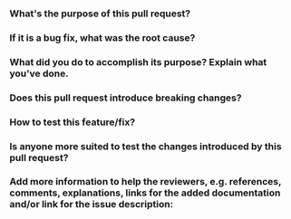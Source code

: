 <!---
Thank you for contributing, please fill these checks and give more information about the changes you're introducing.
Many of these questions are optional, but please keep in mind that a better description leads to a better review.
For questions that don't apply to your changes, just delete its section.

Please check if the pull request fulfills these requirements:
1. The commit messages follow our [guidelines](https://3778.atlassian.net/wiki/spaces/ENG/pages/252543089/How+We+Use+GitHub);
2. Tests for the changes have been added/performed;
3. Docs have been added/updated.

If you need the help of any person or team to apply these changes, please `@` them in the end of the description and mark them as reviewers.

You should delete this commented instructions from the PR description.
--->
### What's the purpose of this pull request?


### If it is a bug fix, what was the root cause?


### What did you do to accomplish its purpose? Explain what you've done.


### Does this pull request introduce breaking changes?


### How to test this feature/fix?


### Is anyone more suited to test the changes introduced by this pull request?


### Add more information to help the reviewers, e.g. references, comments, explanations, links for the added documentation and/or link for the issue description:
